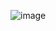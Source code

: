 ![image](https://github.com/Artempronajtis/Docker1/assets/154747586/52a786f0-5c51-43b2-bc50-953ab255e2d0)
